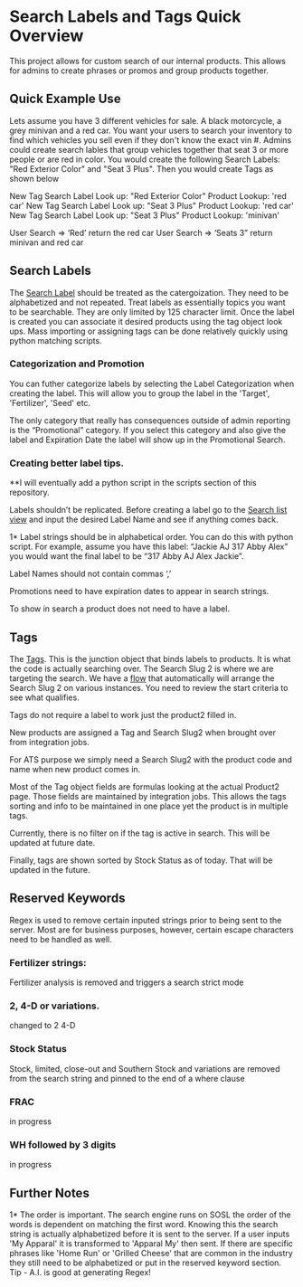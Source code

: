 # Search Labels and Tags Quick Overview

This project allows for custom search of our internal products. This allows for admins to create phrases or promos and group products together. 

## Quick Example Use 
Lets assume you have 3 different vehicles for sale.  A black motorcycle, a grey minivan and a red car. You want your users to search your inventory to find which vehicles you sell even if they don't know the exact vin #. Admins could create search lables that group vehicles together that seat 3 or more people or are red in color. You would create the following Search Labels: "Red Exterior Color" and "Seat 3 Plus".  Then you would create Tags as shown below

New Tag Search Label Look up: "Red Exterior Color" Product Lookup: 'red car'
New Tag Search Label Look up: "Seat 3 Plus" Product Lookup: 'red car'
New Tag Search Label Look up: "Seat 3 Plus" Product Lookup: 'minivan'

User Search => ‘Red’ return the red car
User Search => ‘Seats 3” return minivan and red car

## Search Labels
The [Search Label](https://advancedturf.lightning.force.com/lightning/setup/ObjectManager/01I6T000002uYCd/Details/view) should be treated as the catergoization. They need to be alphabetized and not repeated. Treat labels as essentially topics you want to be searchable. They are only limited by 125 character limit. Once the label is created you can associate it desired products using the tag object look ups. Mass importing or assigning tags can be done relatively quickly using python matching scripts. 


### Categorization and Promotion
You can futher categorize labels by selecting the Label Categorization when creating the label. This will allow you to group the label in the 'Target', 'Fertilizer', 'Seed' etc. 

The only category that really has consequences outside of admin reporting is the “Promotional” category. If you select this category and also give the label and Expiration Date the label will show up in the Promotional Search. 

### Creating better label tips. 
**I will eventually add a python script in the scripts section of this repository. 

Labels shouldn’t be replicated. Before creating a label go to the [Search list view](https://advancedturf.lightning.force.com/lightning/o/Search_Label__c/list?filterName=00B6T000007TReVUAW) and input the desired Label Name and see if anything comes back. 

1* Label strings should be in alphabetical order. You can do this with python script. For example, assume you have this label: “Jackie AJ 317 Abby Alex” you would want the final label to be “317 Abby AJ Alex Jackie”.

Label Names should not contain commas ‘,’

Promotions need to have expiration dates to appear in search strings. 

To show in search a product does not need to have a label. 

## Tags
The [Tags](https://advancedturf.lightning.force.com/lightning/setup/ObjectManager/01I6T000002uYCs/Details/view). This is the junction object that binds labels to products. It is what the code is actually searching over. The Search Slug 2 is where we are targeting the search. We have a [flow](https://advancedturf.lightning.force.com/builder_platform_interaction/flowBuilder.app?flowId=301VH000001Gk9ZYAS) that automatically will arrange the Search Slug 2 on various instances. You need to review the start criteria to see what qualifies. 

Tags do not require a label to work just the product2 filled in. 

New products are assigned a Tag and Search Slug2 when brought over from integration jobs. 

For ATS purpose we simply need a Search Slug2 with the product code and name when new product comes in. 

Most of the Tag object fields are formulas looking at the actual Product2 page. Those fields are maintained by integration jobs. This allows the tags sorting and info to be maintained in one place yet the product is in multiple tags. 

Currently, there is no filter on if the tag is active in search. This will be updated at future date. 

Finally, tags are shown sorted by Stock Status as of today. That will be updated in the future. 

## Reserved Keywords

Regex is used to remove certain inputed strings prior to being sent to the server. Most are for business purposes, however, certain escape characters need to be handled as well. 

### Fertilizer strings: 
Fertilizer analysis is removed and triggers a search strict mode
### 2, 4-D or variations. 
changed to 2 4-D
### Stock Status
Stock, limited, close-out and Southern Stock and variations are removed from the search string and pinned to the end of a where clause

### FRAC
in progress
### WH followed by 3 digits
in progress

## Further Notes
1* The order is important. The search engine runs on SOSL the order of the words is dependent on matching the first word. Knowing this the search string is actually alphabetized before it is sent to the server. If a user inputs 'My Apparal' it is transformed to 'Apparal My' then sent. If there are specific phrases like 'Home Run' or 'Grilled Cheese' that are common in the industry they still need to be alphabetized or put in the reserved keyword section. Tip - A.I. is good at generating Regex! 
